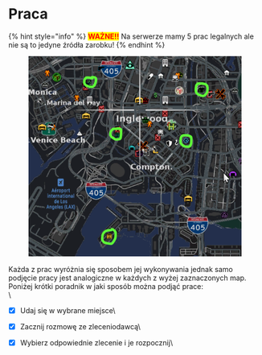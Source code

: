 # Praca

{% hint style="info" %}
<mark style="color:red;">**WAŻNE!!**</mark> Na serwerze mamy 5 prac legalnych ale nie są to jedyne źródła zarobku!
{% endhint %}

<figure><img src="../.gitbook/assets/obraz_2025-08-13_183502471.png" alt=""><figcaption></figcaption></figure>

Każda z prac wyróżnia się sposobem jej wykonywania jednak samo podjęcie pracy jest analogiczne w każdych z wyżej zaznaczonych map. Poniżej krótki poradnik w jaki sposób można podjąć prace:\
\


* [x] Udaj się w wybrane miejsce\

* [x] Zacznij rozmowę ze zleceniodawcą\

* [x] Wybierz odpowiednie zlecenie i je rozpocznij\




